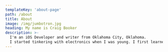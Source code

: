 ```yaml
---
templateKey: 'about-page'
path: /about
title: About
image: /img/jumbotron.jpg
heading: My name is Craig Booker
description: >-
  I'm an iOS Developer and writer from Oklahoma City, Oklahoma.  
  I started tinkering with electronics when I was young. I first learned about repairing Apple(iOS) devices when I worked for Apple retail. It was at Apple retail I received my certification to work on what Apple calls small device repair. At that time this included iPhones, iPads, and iPods. I also learned Apple’s methods in training individuals to get the most out of their products. I aim to take what I learned at Apple and combine the best customer service, my love for great apps and my dedication to my customers to provide the best products. It is at the intersection of these three areas where I shine the best.
---
```

